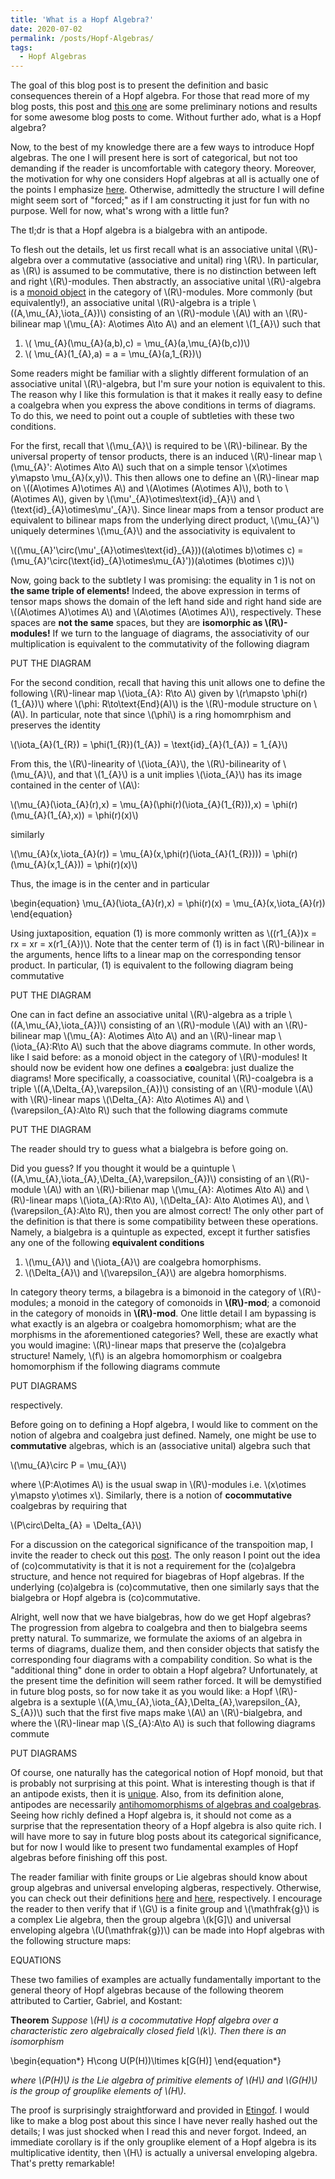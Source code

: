 ```yaml
---
title: 'What is a Hopf Algebra?'
date: 2020-07-02
permalink: /posts/Hopf-Algebras/
tags:
  - Hopf Algebras
---
```


The goal of this blog post is to present the definition and basic consequences therein of a Hopf algebra. For those that read more of my blog posts, this post and [this one](https://almosttrivial.github.io/posts/Tensor-Categories/) are some preliminary notions and results for some awesome blog posts to come. Without further ado, what is a Hopf algebra?

Now, to the best of my knowledge there are a few ways to introduce Hopf algebras. The one I will present here is sort of categorical, but not too demanding if the reader is uncomfortable with category theory. Moreover, the motivation for why one considers Hopf algebras at all is actually one of the points I emphasize [here](https://almosttrivial.github.io/posts/Hopf-Algebras-and-Tensor-Categories-a-love-story/). Otherwise, admittedly the structure I will define might seem sort of "forced;" as if I am constructing it just for fun with no purpose. Well for now, what's wrong with a little fun?

The tl;dr is that a Hopf algebra is a bialgebra with an antipode.

To flesh out the details, let us first recall what is an associative unital \\(R\\)-algebra over a commutative (associative and unital) ring \\(R\\). In particular, as \\(R\\) is assumed to be commutative, there is no distinction between left and right \\(R\\)-modules. Then abstractly, an associative unital \\(R\\)-algebra is a [monoid object](https://almosttrivial.github.io/posts/OnMonoidAndModuleObjects/) in the category of \\(R\\)-modules. More commonly (but equivalently!), an associative unital \\(R\\)-algebra is a triple \\((A,\mu\_{A},\iota\_{A})\\) consisting of an \\(R\\)-module \\(A\\) with an \\(R\\)-bilinear map \\(\mu\_{A}: A\otimes A\to A\\) and an element \\(1\_{A}\\) such that

1. \\( \mu\_{A}(\mu_{A}(a,b),c) = \mu\_{A}(a,\mu\_{A}(b,c))\\)
2. \\( \mu\_{A}(1\_{A},a) = a = \mu\_{A}(a,1\_{R})\\)

Some readers might be familiar with a slightly different formulation of an associative unital \\(R\\)-algebra, but I'm sure your notion is equivalent to this. The reason why I like this formulation is that it makes it really easy to define a coalgebra when you express the above conditions in terms of diagrams. To do this, we need to point out a couple of subtleties with these two conditions.

For the first, recall that \\(\mu_{A}\\) is required to be \\(R\\)-bilinear. By the universal property of tensor products, there is an induced \\(R\\)-linear map \\(\mu\_{A}': A\otimes A\to A\\) such that on a simple tensor \\(x\otimes y\mapsto \mu\_{A}(x,y)\\). This then allows one to define an \\(R\\)-linear map on \\((A\otimes A)\otimes A\\) and \\(A\otimes (A\otimes A)\\), both to \\(A\otimes A\\), given by \\(\mu'\_{A}\otimes\text{id}\_{A}\\) and \\(\text{id}\_{A}\otimes\mu'\_{A}\\). Since linear maps from a tensor product are equivalent to bilinear maps from the underlying direct product, \\(\mu\_{A}'\\) uniquely determines \\(\mu\_{A}\\) and the associativity is equivalent to

\\((\mu\_{A}'\circ(\mu'\_{A}\otimes\text{id}\_{A}))((a\otimes b)\otimes c) = (\mu\_{A}'\circ(\text{id}\_{A}\otimes\mu\_{A}'))(a\otimes (b\otimes c))\\)

Now, going back to the subtlety I was promising: the equality in 1 is not on **the same triple of elements!** Indeed, the above expression in terms of tensor maps shows the domain of the left hand side and right hand side are \\((A\otimes A)\otimes A\\) and \\(A\otimes (A\otimes A)\\), respectively. These spaces are **not the same** spaces, but they are **isomorphic as \\(R\\)-modules!** If we turn to the language of diagrams, the associativity of our multiplication is equivalent to the commutativity of the following diagram

PUT THE DIAGRAM

For the second condition, recall that having this unit allows one to define the following \\(R\\)-linear map \\(\iota\_{A}: R\to A\\) given by \\(r\mapsto \phi(r)(1\_{A})\\) where \\(\phi: R\to\text{End}(A)\\) is the \\(R\\)-module structure on \\(A\\). In particular, note that since \\(\phi\\) is a ring homomrphism and preserves the identity

\\(\iota\_{A}(1\_{R}) = \phi(1\_{R})(1\_{A}) = \text{id}\_{A}(1\_{A}) = 1\_{A}\\)

From this, the \\(R\\)-linearity of \\(\iota\_{A}\\), the \\(R\\)-bilinearity of \\(\mu\_{A}\\), and that \\(1\_{A}\\) is a unit implies \\(\iota\_{A}\\) has its image contained in the center of \\(A\\):

\\(\mu\_{A}(\iota\_{A}(r),x) = \mu\_{A}(\phi(r)(\iota\_{A}(1\_{R})),x) = \phi(r)(\mu\_{A}(1\_{A},x)) = \phi(r)(x)\\)

similarly

\\(\mu\_{A}(x,\iota\_{A}(r)) = \mu\_{A}(x,\phi(r)(\iota\_{A}(1\_{R}))) = \phi(r)(\mu\_{A}(x,1\_{A})) = \phi(r)(x)\\)

Thus, the image is in the center and in particular

\begin{equation}
\mu_{A}(\iota_{A}(r),x) = \phi(r)(x) = \mu_{A}(x,\iota_{A}(r))
\end{equation}

Using juxtaposition, equation (1) is more commonly written as \\((r1\_{A})x = rx = xr = x(r1\_{A})\\). Note that the center term of (1) is in fact \\(R\\)-bilinear in the arguments, hence lifts to a linear map on the corresponding tensor product. In particular, (1) is equivalent to the following diagram being commutative

PUT THE DIAGRAM

One can in fact define an associative unital \\(R\\)-algebra as a triple \\((A,\mu\_{A},\iota\_{A})\\) consisting of an \\(R\\)-module \\(A\\) with an \\(R\\)-bilinear map \\(\mu\_{A}: A\otimes A\to A\\) and an \\(R\\)-linear map \\(\iota\_{A}:R\to A\\) such that the above diagrams commute. In other words, like I said before: as a monoid object in the category of \\(R\\)-modules! It should now be evident how one defines a **co**algebra: just dualize the diagrams! More specifically, a coassociative, counital \\(R\\)-coalgebra is a triple \\((A,\Delta\_{A},\varepsilon\_{A})\\) consisting of an \\(R\\)-module \\(A\\) with \\(R\\)-linear maps \\(\Delta\_{A}: A\to A\otimes A\\) and \\(\varepsilon\_{A}:A\to R\\) such that the following diagrams commute

PUT THE DIAGRAM

The reader should try to guess what a bialgebra is before going on.

Did you guess? If you thought it would be a quintuple  \\((A,\mu\_{A},\iota\_{A},\Delta\_{A},\varepsilon\_{A})\\) consisting of an \\(R\\)-module \\(A\\) with an \\(R\\)-bilienar map \\(\mu\_{A}: A\otimes A\to A\\) and \\(R\\)-linear maps \\(\iota\_{A}:R\to A\\), \\(\Delta\_{A}: A\to A\otimes A\\), and  \\(\varepsilon\_{A}:A\to R\\), then you are almost correct! The only other part of the definition is that there is some compatibility between these operations. Namely, a bialgebra is a quintuple as expected, except it further satisfies any one of the following **equivalent conditions**

1. \\(\mu\_{A}\\) and \\(\iota\_{A}\\) are coalgebra homorphisms.
2. \\(\Delta\_{A}\\) and \\(\varepsilon\_{A}\\) are algebra homorphisms.

In category theory terms, a bilagebra is a bimonoid in the category of \\(R\\)-modules; a monoid in the category of comonoids in **\\(R\\)-mod**; a comonoid in the category of monoids in **\\(R\\)-mod**. One little detail I am bypassing is what exactly is an algebra or coalgebra homomorphism; what are the morphisms in the aforementioned categories? Well, these are exactly what you would imagine: \\(R\\)-linear maps that preserve the (co)algebra structure! Namely, \\(f\\) is an algebra homomorphism or coalgebra homomorphism if the following diagrams commute

PUT DIAGRAMS

respectively. 

Before going on to defining a Hopf algebra, I would like to comment on the notion of algebra and coalgebra just defined. Namely, one might be use to **commutative** algebras, which is an (associative unital) algebra such that 

\\(\mu_{A}\circ P = \mu_{A}\\)

where \\(P:A\otimes A\\) is the usual swap in \\(R\\)-modules i.e. \\(x\otimes y\mapsto y\otimes x\\). Similarly, there is a notion of **cocommutative** coalgebras by requiring that

\\(P\circ\Delta_{A} = \Delta_{A}\\)

For a discussion on the categorical significance of the transpoition map, I invite the reader to check out this [post](BRAIDINGS). The only reason I point out the idea of (co)commutativity is that it is not a requirement for the (co)algebra structure, and hence not required for biagebras of Hopf algebras. If the underlying (co)algebra is (co)commutative, then one similarly says that the bialgebra or Hopf algebra is (co)commutative.


Alright, well now that we have bialgebras, how do we get Hopf algebras? The progression from algebra to coalgebra and then to bialgebra seems pretty natural. To summarize, we formulate the axioms of an algebra in terms of diagrams, dualize them, and then consider objects that satisfy the corresponding four diagrams with a compability condition. So what is the "additional thing" done in order to obtain a Hopf algebra? Unfortunately, at the present time the definition will seem rather forced. It will be demystified in future blog posts, so for now take it as you would like: a Hopf \\(R\\)-algebra is a sextuple \\((A,\mu\_{A},\iota\_{A},\Delta\_{A},\varepsilon\_{A}, S\_{A})\\) such that the first five maps make \\(A\\) an \\(R\\)-bialgebra, and where the \\(R\\)-linear map \\(S_{A}:A\to A\\) is such that following diagrams commute

PUT DIAGRAMS

Of course, one naturally has the categorical notion of Hopf monoid, but that is probably not surprising at this point. What is interesting though is that if an antipode exists, then it is [unique](PROOF). Also, from its definition alone, antipodes are necessarily [antihomomorphisms of algebras and coalgebras](PROOF). Seeing how richly defined a Hopf algebra is, it should not come as a surprise that the representation theory of a Hopf algebra is also quite rich. I will have more to say in future blog posts about its categorical significance, but for now I would like to present two fundamental examples of Hopf algebras before finishing off this post.

The reader familiar with finite groups or Lie algebras should know about group algebras and universal enveloping algberas, respectively. Otherwise, you can check out their definitions [here](LINK) and [here](LINK), respectively. I encourage the reader to then verify that if \\(G\\) is a finite group and \\(\mathfrak{g}\\) is a complex Lie algebra, then the group algebra \\(k[G]\\) and universal enveloping algebra \\(U(\mathfrak{g})\\) can be made into Hopf algebras with the following structure maps:

EQUATIONS

These two families of examples are actually fundamentally important to the general theory of Hopf algebras because of the following theorem attributed to Cartier, Gabriel, and Kostant:

**Theorem** _Suppose \\(H\\) is a cocommutative Hopf algebra over a characteristic zero algebraically closed field \\(k\\). Then there is an isomorphism_

\begin{equation\*}
 H\cong U(P(H))\ltimes k[G(H)]
\end{equation\*}
 
*where \\(P(H)\\) is the Lie algebra of primitive elements of \\(H\\) and \\(G(H)\\) is the group of grouplike elements of \\(H\\).*

The proof is surprisingly straightforward and provided in [Etingof](LINK). I would like to make a blog post about this since I have never really hashed out the details; I was just shocked when I read this and never forgot. Indeed, an immediate corollary is if the only grouplike element of a Hopf algebra is its multiplicative identity, then \\(H\\) is actually a universal enveloping algebra. That's pretty remarkable!
